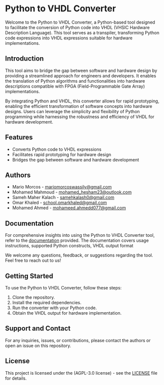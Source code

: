 # Python to VHDL Converter

Welcome to the Python to VHDL Converter, a Python-based tool designed to facilitate the conversion of Python code into VHDL (VHSIC Hardware Description Language). This tool serves as a transpiler, transforming Python code expressions into VHDL expressions suitable for hardware implementations.

## Introduction

This tool aims to bridge the gap between software and hardware design by providing a streamlined approach for engineers and developers. It enables the translation of Python algorithms and functionalities into hardware descriptions compatible with FPGA (Field-Programmable Gate Array) implementations.

By integrating Python and VHDL, this converter allows for rapid prototyping, enabling the efficient transformation of software concepts into hardware designs. Users can leverage the simplicity and flexibility of Python programming while harnessing the robustness and efficiency of VHDL for hardware development.

## Features

- Converts Python code to VHDL expressions
- Facilitates rapid prototyping for hardware design
- Bridges the gap between software and hardware development

## Authors

- Mario Morcos - mariomorcoswassily@gmail.com
- Mohamed Mahmoud - mohamed_hesham23@outlook.com
- Sameh Maher Kalach - samehkalash0@gmail.com
- Omar Khaled - school.omarkhaled@gmail.com
- Mohamed Ahmed - mohameed.ahmedd077@gmail.com

## Documentation

For comprehensive insights into using the Python to VHDL Converter tool, refer to the [documentation](https://github.com/mmm12344/Python-to-vhdl-converter/blob/main/Python%20To%20VHDL%20Converter.pdf) provided. The documentation covers usage instructions, supported Python constructs, VHDL output format

We welcome any questions, feedback, or suggestions regarding the tool. Feel free to reach out to us!

## Getting Started

To use the Python to VHDL Converter, follow these steps:

1. Clone the repository.
2. Install the required dependencies.
3. Run the converter with your Python code.
4. Obtain the VHDL output for hardware implementation.

## Support and Contact

For any inquiries, issues, or contributions, please contact the authors or open an issue on this repository.

## License

This project is licensed under the (AGPL-3.0 license) - see the [LICENSE](https://github.com/mmm12344/Python-to-vhdl-converter/blob/main/LICENSE.txt) file for details.
